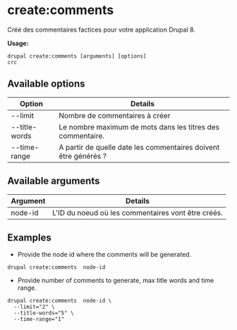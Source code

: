 # create:comments
Créé des commentaires factices pour votre application Drupal 8.

**Usage:**
```
drupal create:comments [arguments] [options]
crc
```

## Available options
Option | Details
-------|-------------
--limit | Nombre de commentaires à créer
--title-words | Le nombre maximum de mots dans les titres des commentaire.
--time-range | A partir de quelle date les commentaires doivent être générés ?

## Available arguments
Argument | Details
---------|-------------
node-id | L'ID du noeud où les commentaires vont être créés.

## Examples
* Provide the node id where the comments will be generated.
```
drupal create:comments  node-id
```
* Provide number of comments to generate, max title words and time range.
```
drupal create:comments  node-id \
  --limit="2" \
  --title-words="5" \
  --time-range="1"
```

